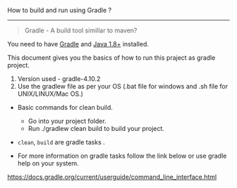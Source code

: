 
How to build and run using Gradle ?
***

> Gradle - A build tool simillar to maven?


You need to have [Gradle](http://www.gradle.org/installation) and [Java 1.8+](http://www.oracle.com/technetwork/java/javase/downloads/index.html) installed.

This document gives you the basics of how to run this praject as gradle project.
1. Version used - gradle-4.10.2
1. Use the gradlew file as per your OS (.bat file for windows and .sh file for UNIX/LINUX/Mac OS.)
+ Basic commands for clean build.
  + Go into your project folder.
  + Run ./gradlew clean build to build your project.

+ `clean`, `build` are gradle tasks . 

+ For more information on gradle tasks follow the link below or use gradle help on your system.

https://docs.gradle.org/current/userguide/command_line_interface.html 
